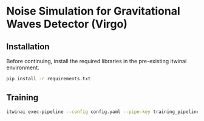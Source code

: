 # Noise Simulation for Gravitational Waves Detector (Virgo)

## Installation

Before continuing, install the required libraries in the pre-existing itwinai environment.

```bash
pip install -r requirements.txt
```

## Training

```bash
itwinai exec-pipeline --config config.yaml --pipe-key training_pipeline
```
